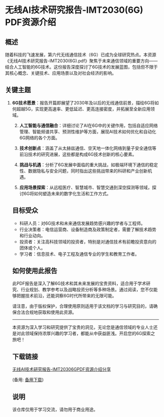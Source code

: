 # 无线AI技术研究报告-IMT2030(6G) PDF资源介绍

## 概述
随着科技的飞速发展，第六代无线通信技术（6G）已成为全球研究热点。本资源《无线AI技术研究报告-IMT2030(6G).pdf》聚焦于未来通信领域的重要方向——结合人工智能的6G技术。这份报告深度探讨了6G技术的发展蓝图，包括但不限于其核心概念、关键技术、应用场景以及对社会经济的影响。

## 关键主题
1. **6G技术愿景**：报告开篇即展望了2030年及以后的无线通信前景，描绘6G将如何超越5G，实现更高速率、更低延迟、更高连接密度，并拓展至全新应用领域。

   2. **人工智能与通信融合**：详细讨论了AI在6G中的关键作用，包括自适应网络管理、智能频谱共享、预测性维护等方面，展现AI技术如何优化和自动化6G网络的各个方面。

   3. **技术创新点**：涵盖了从太赫兹通信、空天地一体化网络到量子安全通信等前沿技术的研究进展，这些都是构成6G技术创新的核心要素。

   4. **挑战与机遇**：分析了6G发展中面临的重大挑战，如极端环境下通信的稳定性、数据隐私与安全问题，同时指出这些挑战带来的科研和产业创新机遇。

   5. **应用场景探索**：从远程医疗、智慧城市、智慧交通到深空探测等领域，探讨6G将如何塑造未来的数字化生活和工作方式。

   ## 目标受众
   - 科研人员：对6G技术和未来通信发展趋势感兴趣的学者与工程师。
   - 行业决策者：电信运营商、设备制造商及政策制定者，需要了解技术趋势和行业动向。
   - 投资者：关注高科技领域的投资者，特别是对通信技术有前瞻投资意向的团体或个人。
   - 学习者：信息技术、电子工程及通信专业的学生和教育工作者。

   ## 如何使用此报告
   此PDF报告是深入了解6G技术和其未来发展的宝贵资料，适合用于学术研究、行业规划、教学参考以及战略投资分析等多种场景。通过阅读，您不仅能够把握技术前沿，还能洞察6G时代所带来的无限可能。

   请注意，由于版权保护，合理使用原则适用于该文档的学习与研究目的，请确保合法合规地获取和使用此资源。

   ---

   本资源为深入学习和研究提供了宝贵的洞见，无论您是通信领域的专业人士还是对此领域保持浓厚兴趣的学习者，都能从中获益匪浅。开启您的6G探索之旅吧！

   ## 下载链接
   [无线AI技术研究报告-IMT20306GPDF资源介绍分享](https://pan.quark.cn/s/7206b42e9cfb) 

   (备用: [备用下载](https://pan.baidu.com/s/1f2u3fLPF3N2ANABT2gdwJg?pwd=1234))

   ## 说明

   该仓库仅用于学习交流，请勿用于商业用途。
